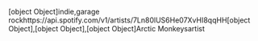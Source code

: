 [object Object]indie,garage rockhttps://api.spotify.com/v1/artists/7Ln80lUS6He07XvHI8qqHH[object Object],[object Object],[object Object]Arctic Monkeysartist